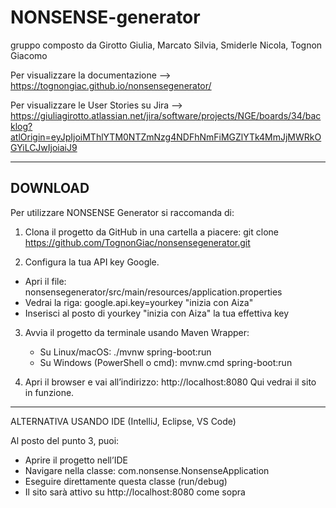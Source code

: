 # NONSENSE-generator
gruppo composto da Girotto Giulia, Marcato Silvia, Smiderle Nicola, Tognon Giacomo

Per visualizzare la documentazione --> https://tognongiac.github.io/nonsensegenerator/

Per visualizzare le User Stories su Jira --> https://giuliagirotto.atlassian.net/jira/software/projects/NGE/boards/34/backlog?atlOrigin=eyJpIjoiMThlYTM0NTZmNzg4NDFhNmFiMGZlYTk4MmJjMWRkOGYiLCJwIjoiaiJ9


---


## DOWNLOAD

Per utilizzare NONSENSE Generator si raccomanda di:

  1) Clona il progetto da GitHub in una cartella a piacere:
   git clone https://github.com/TognonGiac/nonsensegenerator.git

  2) Configura la tua API key Google.
   - Apri il file: nonsensegenerator/src/main/resources/application.properties
   - Vedrai la riga:      google.api.key=yourkey "inizia con Aiza"
   - Inserisci al posto di yourkey "inizia con Aiza" la tua effettiva key

3) Avvia il progetto da terminale usando Maven Wrapper:
   - Su Linux/macOS:
       ./mvnw spring-boot:run
   - Su Windows (PowerShell o cmd):
       mvnw.cmd spring-boot:run

4) Apri il browser e vai all’indirizzo:
   http://localhost:8080
   Qui vedrai il sito in funzione.

---------------------------------------------

ALTERNATIVA USANDO IDE (IntelliJ, Eclipse, VS Code)

Al posto del punto 3, puoi:

- Aprire il progetto nell’IDE
- Navigare nella classe:
  com.nonsense.NonsenseApplication
- Eseguire direttamente questa classe (run/debug)
- Il sito sarà attivo su http://localhost:8080 come sopra
